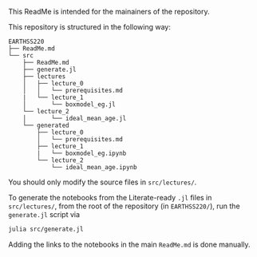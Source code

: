 This ReadMe is intended for the mainainers of the repository.

This repository is structured in the following way:

```
EARTHSS220
├── ReadMe.md
└── src
    ├── ReadMe.md
    ├── generate.jl
    ├── lectures
    │   ├── lecture_0
    │   │   └── prerequisites.md
    |   └── lecture_1
    │       └── boxmodel_eg.jl
    └── lecture_2
    │       └── ideal_mean_age.jl
    └── generated
        ├── lecture_0
        │   └── prerequisites.md
        ├── lecture_1
        |   └── boxmodel_eg.ipynb       
        └── lecture_2
            └── ideal_mean_age.ipynb
```

You should only modify the source files in `src/lectures/`.

To generate the notebooks from the Literate-ready `.jl` files in `src/lectures/`, from the root of the repository (in `EARTHSS220/`), run the `generate.jl` script via

```bash
julia src/generate.jl
```

Adding the links to the notebooks in the main `ReadMe.md` is done manually.
